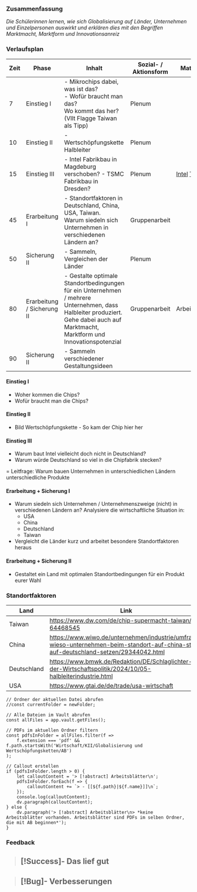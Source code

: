 

### Zusammenfassung
*Die Schülerinnen lernen, wie sich Globalisierung auf Länder, Unternehmen und Einzelpersonen auswirkt und erklären dies mit den Begriffen Marktmacht, Marktform und Innovationsanreiz*


### Verlaufsplan
| Zeit | Phase                      | Inhalt                                                                                                                                                                            | Sozial- / Aktionsform | Material                                                                                                                   |
| ---- | -------------------------- | --------------------------------------------------------------------------------------------------------------------------------------------------------------------------------- | --------------------- | -------------------------------------------------------------------------------------------------------------------------- |
| 7    | Einstieg I                 | - Mikrochips dabei, was ist das?<br> - Wofür braucht man das? <br> Wo kommt das her? (Vllt Flagge Taiwan als Tipp)                                                                | Plenum                |                                                                                                                            |
| 10   | Einstieg II                | - Wertschöpfungskette Halbleiter                                                                                                                                                  | Plenum                |                                                                                                                            |
| 15   | Einstieg III               | - Intel Fabrikbau in Magdeburg verschoben? - TSMC Fabrikbau in Dresden?                                                                                                           | Plenum                | [Intel](https://www.tagesschau.de/multimedia/video/video-1380904.html) [TSMC](https://www.youtube.com/watch?v=b8ryvcBkFIk) |
| 45   | Erarbeitung I              | - Standortfaktoren in Deutschland, China, USA, Taiwan.<br> Warum siedeln sich Unternehmen in verschiedenen Ländern an?                                                            | Gruppenarbeit         |                                                                                                                            |
| 50   | Sicherung II               | - Sammeln, Vergleichen der Länder                                                                                                                                                 | Plenum                |                                                                                                                            |
| 80   | Erarbeitung / Sicherung II | - Gestalte optimale Standortbedingungen für ein Unternehmen / mehrere Unternehmen, dass Halbleiter produziert. Gehe dabei auch auf Marktmacht, Marktform und Innovationspotenzial | Gruppenarbeit         | Arbeitsblatt                                                                                                               |
| 90   | Sicherung II               | - Sammeln verschiedener Gestaltungsideen                                                                                                                                          |                       |                                                                                                                            |



#### Einstieg I
- Woher kommen die Chips?
- Wofür braucht man die Chips?

#### Einstieg II
- Bild Wertschöpfungskette - So kam der Chip hier her

#### Einstieg III
- Warum baut Intel vielleicht doch nicht in Deutschland?
- Warum würde Deutschland so viel in die Chipfabrik stecken?

= Leitfrage: Warum bauen Unternehmen in unterschiedlichen Ländern unterschiedliche Produkte

#### Erarbeitung + Sicherung I
- Warum siedeln sich Unternehmen / Unternehmenszweige (nicht) in verschiedenen Ländern an? Analysiere die wirtschaftliche Situation in:
	- USA
	- China
	- Deutschland
	- Taiwan
- Vergleicht die Länder kurz und arbeitet besondere Standortfaktoren heraus

#### Erarbeitung + Sicherung II
- Gestaltet ein Land mit optimalen Standortbedingungen für ein Produkt eurer Wahl


### Standortfaktoren
| Land        | Link                                                                                                                                   |
| ----------- | -------------------------------------------------------------------------------------------------------------------------------------- |
| Taiwan      | https://www.dw.com/de/chip-supermacht-taiwan/a-64468545                                                                                |
| China       | https://www.wiwo.de/unternehmen/industrie/umfrage-wieso-unternehmen-beim-standort-auf-china-statt-auf-deutschland-setzen/29344042.html |
| Deutschland | https://www.bmwk.de/Redaktion/DE/Schlaglichter-der-Wirtschaftspolitik/2024/10/05-halbleiterindustrie.html                              |
| USA         | https://www.gtai.de/de/trade/usa-wirtschaft                                                                                            | 


```dataviewjs
// Ordner der aktuellen Datei abrufen
//const currentFolder = newFolder;

// Alle Dateien im Vault abrufen
const allFiles = app.vault.getFiles();

// PDFs im aktuellen Ordner filtern
const pdfsInFolder = allFiles.filter(f => 
    f.extension === 'pdf' && f.path.startsWith('Wirtschaft/KII/Globalisierung und Wertschöpfungsketten/AB')
);

// Callout erstellen
if (pdfsInFolder.length > 0) {
    let calloutContent = '> [!abstract] Arbeitsblätter\n';
    pdfsInFolder.forEach(f => {
        calloutContent += `> - [[${f.path}|${f.name}]]\n`;
    });
    console.log(calloutContent);
    dv.paragraph(calloutContent);
} else {
    dv.paragraph('> [!abstract] Arbeitsblätter\n> *keine Arbeitsblätter vorhanden. Arbeitsblätter sind PDFs im selben Ordner, die mit AB beginnen*');
}
```





### Feedback
> [!Success]- Das lief gut
> -

> [!Bug]- Verbesserungen
> -
